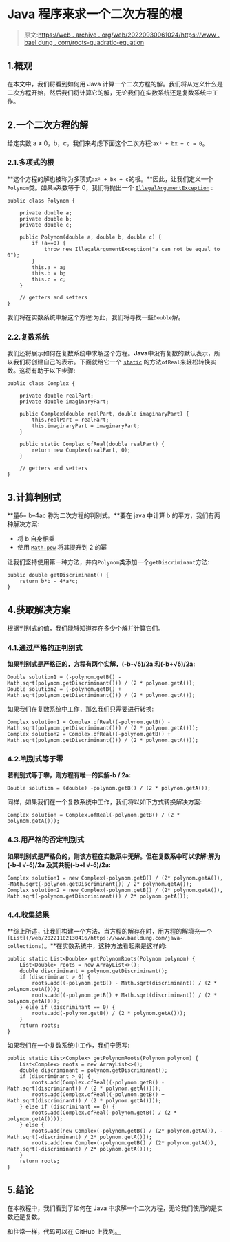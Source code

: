 # Java 程序来求一个二次方程的根

> 原文:[https://web . archive . org/web/20220930061024/https://www . bael dung . com/roots-quadratic-equation](https://web.archive.org/web/20220930061024/https://www.baeldung.com/roots-quadratic-equation)

## 1.概观

在本文中，我们将看到如何用 Java 计算一个二次方程的解。我们将从定义什么是二次方程开始，然后我们将计算它的解，无论我们在实数系统还是复数系统中工作。

## 2.一个二次方程的解

给定实数 a ≠ 0，b，c，我们来考虑下面这个二次方程:`ax² + bx + c = 0`。

### 2.1.多项式的根

**这个方程的解也被称为多项式`ax² + bx + c`的根。**因此，让我们定义一个`Polynom`类。如果`a`系数等于 0，我们将抛出一个 [`IllegalArgumentException`](/web/20221102130416/https://www.baeldung.com/java-exceptions) :

```
public class Polynom {

    private double a;
    private double b;
    private double c;

    public Polynom(double a, double b, double c) {
        if (a==0) {
            throw new IllegalArgumentException("a can not be equal to 0");
        }
        this.a = a;
        this.b = b;
        this.c = c;
    }

    // getters and setters
}
```

我们将在实数系统中解这个方程:为此，我们将寻找一些`Double`解。

### 2.2.复数系统

我们还将展示如何在复数系统中求解这个方程。**Java**中没有复数的默认表示，所以我们将创建自己的表示。下面就给它一个 [`static`](/web/20221102130416/https://www.baeldung.com/java-static) 的方法`ofReal`来轻松转换实数。这将有助于以下步骤:

```
public class Complex {

    private double realPart;
    private double imaginaryPart;

    public Complex(double realPart, double imaginaryPart) {
        this.realPart = realPart;
        this.imaginaryPart = imaginaryPart;
    }

    public static Complex ofReal(double realPart) {
        return new Complex(realPart, 0);
    }

    // getters and setters
}
```

## 3.计算判别式

**量δ= b–4ac 称为二次方程的判别式。**要在 java 中计算 b 的平方，我们有两种解决方案:

*   将 b 自身相乘
*   使用 [`Math.pow`](/web/20221102130416/https://www.baeldung.com/java-math-pow) 将其提升到 2 的幂

让我们坚持使用第一种方法，并向`Polynom`类添加一个`getDiscriminant`方法:

```
public double getDiscriminant() {
    return b*b - 4*a*c;
}
```

## 4.获取解决方案

根据判别式的值，我们能够知道存在多少个解并计算它们。

### 4.1.通过严格的正判别式

**如果判别式是严格正的，方程有两个实解，(-b-√δ)/2a 和(-b+√δ)/2a:**

```
Double solution1 = (-polynom.getB() - Math.sqrt(polynom.getDiscriminant())) / (2 * polynom.getA());
Double solution2 = (-polynom.getB() + Math.sqrt(polynom.getDiscriminant())) / (2 * polynom.getA());
```

如果我们在复数系统中工作，那么我们只需要进行转换:

```
Complex solution1 = Complex.ofReal((-polynom.getB() - Math.sqrt(polynom.getDiscriminant())) / (2 * polynom.getA()));
Complex solution2 = Complex.ofReal((-polynom.getB() + Math.sqrt(polynom.getDiscriminant())) / (2 * polynom.getA()));
```

### 4.2.判别式等于零

**若判别式等于零，则方程有唯一的实解-b / 2a:**

```
Double solution = (double) -polynom.getB() / (2 * polynom.getA());
```

同样，如果我们在一个复数系统中工作，我们将以如下方式转换解决方案:

```
Complex solution = Complex.ofReal(-polynom.getB() / (2 * polynom.getA()));
```

### 4.3.用严格的否定判别式

**如果判别式是严格负的，则该方程在实数系中无解。但在复数系中可以求解:解为(-b–I √-δ)/2a 及其共轭(-b+I √-δ)/2a:**

```
Complex solution1 = new Complex(-polynom.getB() / (2* polynom.getA()), -Math.sqrt(-polynom.getDiscriminant()) / 2* polynom.getA());
Complex solution2 = new Complex(-polynom.getB() / (2* polynom.getA()), Math.sqrt(-polynom.getDiscriminant()) / 2* polynom.getA());
```

### 4.4.收集结果

**综上所述，让我们构建一个方法，当方程的解存在时，用方程的解填充一个`[List](/web/20221102130416/https://www.baeldung.com/java-collections)`。**在实数系统中，这种方法看起来是这样的:

```
public static List<Double> getPolynomRoots(Polynom polynom) {
    List<Double> roots = new ArrayList<>();
    double discriminant = polynom.getDiscriminant();
    if (discriminant > 0) {
        roots.add((-polynom.getB() - Math.sqrt(discriminant)) / (2 * polynom.getA()));
        roots.add((-polynom.getB() + Math.sqrt(discriminant)) / (2 * polynom.getA()));
    } else if (discriminant == 0) {
        roots.add(-polynom.getB() / (2 * polynom.getA()));
    }
    return roots;
}
```

如果我们在一个复数系统中工作，我们宁愿写:

```
public static List<Complex> getPolynomRoots(Polynom polynom) {
    List<Complex> roots = new ArrayList<>();
    double discriminant = polynom.getDiscriminant();
    if (discriminant > 0) {
        roots.add(Complex.ofReal((-polynom.getB() - Math.sqrt(discriminant)) / (2 * polynom.getA())));
        roots.add(Complex.ofReal((-polynom.getB() + Math.sqrt(discriminant)) / (2 * polynom.getA())));
    } else if (discriminant == 0) {
        roots.add(Complex.ofReal(-polynom.getB() / (2 * polynom.getA())));
    } else {
        roots.add(new Complex(-polynom.getB() / (2* polynom.getA()), -Math.sqrt(-discriminant) / 2* polynom.getA()));
        roots.add(new Complex(-polynom.getB() / (2* polynom.getA()), Math.sqrt(-discriminant) / 2* polynom.getA()));
    }
    return roots;
}
```

## 5.结论

在本教程中，我们看到了如何在 Java 中求解一个二次方程，无论我们使用的是实数还是复数。

和往常一样，代码可以在 GitHub 上找到[。](https://web.archive.org/web/20221102130416/https://github.com/eugenp/tutorials/tree/master/core-java-modules/core-java-lang-math-3)